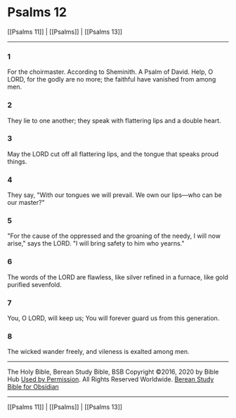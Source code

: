 # Psalms 12

[[Psalms 11]] | [[Psalms]] | [[Psalms 13]]

---

### 1
For the choirmaster. According to Sheminith. A Psalm of David. Help, O LORD, for the godly are no more; the faithful have vanished from among men.

### 2
They lie to one another; they speak with flattering lips and a double heart.

### 3
May the LORD cut off all flattering lips, and the tongue that speaks proud things.

### 4
They say, "With our tongues we will prevail. We own our lips—who can be our master?"

### 5
"For the cause of the oppressed and the groaning of the needy, I will now arise," says the LORD. "I will bring safety to him who yearns."

### 6
The words of the LORD are flawless, like silver refined in a furnace, like gold purified sevenfold.

### 7
You, O LORD, will keep us; You will forever guard us from this generation.

### 8
The wicked wander freely, and vileness is exalted among men.

---

The Holy Bible, Berean Study Bible, BSB
Copyright ©2016, 2020 by Bible Hub
[Used by Permission](https://berean.bible/terms.htm). All Rights Reserved Worldwide.
[Berean Study Bible for Obsidian](https://github.com/gapmiss/berean-study-bible-for-obsidian)

---

[[Psalms 11]] | [[Psalms]] | [[Psalms 13]]


